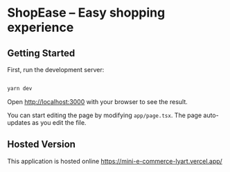# ShopEase – Easy shopping experience

## Getting Started

First, run the development server:

```bash

yarn dev

```

Open [http://localhost:3000](http://localhost:3000) with your browser to see the result.

You can start editing the page by modifying `app/page.tsx`. The page auto-updates as you edit the file.

## Hosted Version
This application is hosted online https://mini-e-commerce-lyart.vercel.app/
